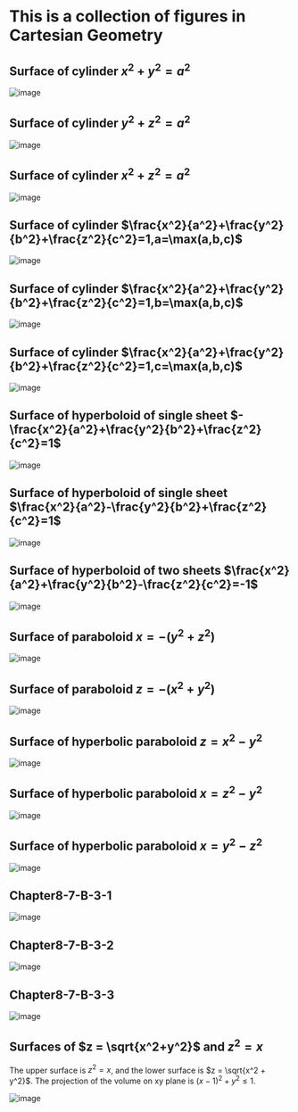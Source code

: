 # This is a collection of figures in Cartesian Geometry

## Surface of cylinder $x^2 + y^2 = a^2$
![image](figures/CartesianGeometry/cylinder1.png)

## Surface of cylinder $y^2 + z^2 = a^2$
![image](figures/CartesianGeometry/cylinder2.png)

## Surface of cylinder $x^2 + z^2 = a^2$
![image](figures/CartesianGeometry/cylinder3.png)

## Surface of cylinder $\frac{x^2}{a^2}+\frac{y^2}{b^2}+\frac{z^2}{c^2}=1,a=\max(a,b,c)$
![image](figures/CartesianGeometry/ellipse1.png)

## Surface of cylinder $\frac{x^2}{a^2}+\frac{y^2}{b^2}+\frac{z^2}{c^2}=1,b=\max(a,b,c)$
![image](figures/CartesianGeometry/ellipse2.png)

## Surface of cylinder $\frac{x^2}{a^2}+\frac{y^2}{b^2}+\frac{z^2}{c^2}=1,c=\max(a,b,c)$
![image](figures/CartesianGeometry/ellipse3.png)

## Surface of hyperboloid of single sheet $-\frac{x^2}{a^2}+\frac{y^2}{b^2}+\frac{z^2}{c^2}=1$
![image](figures/CartesianGeometry/hyperboloid_single1.png)

## Surface of hyperboloid of single sheet $\frac{x^2}{a^2}-\frac{y^2}{b^2}+\frac{z^2}{c^2}=1$
![image](figures/CartesianGeometry/hyperboloid_single2.png)

## Surface of hyperboloid of two sheets $\frac{x^2}{a^2}+\frac{y^2}{b^2}-\frac{z^2}{c^2}=-1$
![image](figures/CartesianGeometry/hyperboloid_two1.png)

## Surface of paraboloid $x=-(y^2+z^2)$
![image](figures/CartesianGeometry/paraboloid1.png)

## Surface of paraboloid $z=-(x^2+y^2)$
![image](figures/CartesianGeometry/paraboloid2.png)

## Surface of hyperbolic paraboloid $z=x^2-y^2$
![image](figures/CartesianGeometry/hyperbolic_paraboloid.png)

## Surface of hyperbolic paraboloid $x=z^2-y^2$
![image](figures/CartesianGeometry/hyperbolic_paraboloid2.png)

## Surface of hyperbolic paraboloid $x=y^2-z^2$
![image](figures/CartesianGeometry/hyperbolic_paraboloid3.png)

## Chapter8-7-B-3-1 
![image](figures/CartesianGeometry/ch8-7-B-3-1.png)

## Chapter8-7-B-3-2
![image](figures/CartesianGeometry/ch8-7-B-3-2.png)

## Chapter8-7-B-3-3
![image](figures/CartesianGeometry/ch8-7-B-3-3.png)

## Surfaces of $z = \sqrt{x^2+y^2}$ and $z^2 = x$

The upper surface is $z^2 = x$, and the lower surface 
is $z = \sqrt{x^2 + y^2}$. The projection of the volume
on xy plane is $(x-1)^2 + y^2 \le 1$.

![image](figures/CartesianGeometry/cone-and-para.png)


